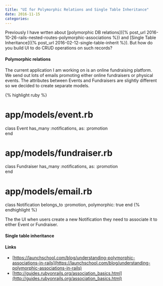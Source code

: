 ```yaml
---
title: "UI for Polymorphic Relations and Single Table Inheritance"
date: 2016-11-15
categories:
---
```


Previously I have wrtten about [polymorphic DB relations]({% post_url 2016-10-26-rails-nested-routes-polymorphic-associations %}) and [Single Table Inheritance]({% post_url 2016-02-12-single-table-inherit %}).  But how do you build UI to do CRUD operations on such records?  


#### Polymorphic relations

The current application I am working on is an online fundraising platform.  We send out lots of emails promoting either online fundraisers or physical events.  The attributes between Events and Fundraisers are slightly different so we decided to create separate models.  

{% highlight ruby %}
# app/models/event.rb
class Event
  has_many :notifications, as: :promotion  
end
# app/models/fundraiser.rb
class Fundraiser
  has_many :notifications, as: :promotion  
end
# app/models/email.rb
class Notification
  belongs_to :promotion, polymorphic: true
end
{% endhighlight %}

The the UI when users create a new Notification they need to associate it to either Event or Fundraiser.  




#### Single table inheritance


#### Links

* [https://launchschool.com/blog/understanding-polymorphic-associations-in-rails](https://launchschool.com/blog/understanding-polymorphic-associations-in-rails)
* [http://guides.rubyonrails.org/association_basics.html](http://guides.rubyonrails.org/association_basics.html)
